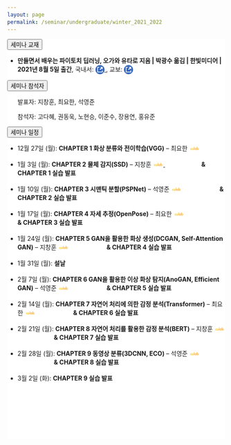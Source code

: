 ```yaml
---
layout: page
permalink: /seminar/undergraduate/winter_2021_2022
---
```


<section>
    <div class="cw-content container-fluid">
        <div class="cyw-container">
            <div class="container">
                <!--Start Container Div-->
                <div style="background-color:white;" class="container-fluid">
                    <!--Start Content Grid-->
                    <section class="row content" style="padding-bottom:100px">
                        <section class="content-wrapper title-section">
                        <!-- <h2 class="title-level-1">Projects</h2> -->
                        </section>
                        <section style="width:100%" class="content-wrapper">
                            <article>
                                <button class="accordion">세미나 교재</button>
                                <div class="panel article-content-1">
                                    <ul>
                                        <li>
                                            <strong>만들면서 배우는 파이토치 딥러닝, 오가와 유타로 지음 | 박광수 옮김 | 한빛미디어 | 2021년 8월 5일 출간</strong>,
                                            국내서: <a href="https://www.hanbit.co.kr/store/books/look.php?p_code=B7628794939"
                                               target="_blank">
                                                <img src="/assets/images/external_link.png" style="width: 1.5em;vertical-align:middle;"/>
                                            </a>,
                                            교보: <a href="http://www.kyobobook.co.kr/product/detailViewKor.laf?mallGb=KOR&ejkGb=KOR&barcode=9791162244609"
                                               target="_blank">
                                                <img src="/assets/images/external_link.png" style="width: 1.5em;vertical-align:middle;"/>
                                            </a>
                                        </li>
                                    </ul>
                                </div>
                            </article>
                        </section>
                        <section style="width:100%" class="content-wrapper">
                            <article>
                                <button class="accordion">세미나 참석자</button>
                                <div class="panel article-content-1">
                                    <ul>발표자: 지창훈, 최요한, 석영준</ul>
                                    <ul>참석자: 고다혜, 권동욱, 노현승, 이준수, 장용연, 홍유준</ul>
                                </div>
                            </article>
                        </section>
                        <section style="width:100%" class="content-wrapper">
                            <article>
                                <button class="accordion">세미나 일정</button>
                                <div class="panel article-content-1">
                                    <ul>
                                        <li>12월 27일 (월): <strong>CHAPTER 1 화상 분류와 전이학습(VGG)</strong> – 최요한
                                        <a href="https://colab.research.google.com/drive/12yyjsdACgRBZc2qSzW_J03-7h1awKHoC?usp=sharing" target="_blank">
                                            <img src="/assets/images/colab.png" width="5%" /></a></li>
                                        <br/>
                                        <li> 1월  3일 (월): <strong>CHAPTER 2 물체 감지(SSD)</strong> – 지창훈
                                            <a href="https://colab.research.google.com/drive/1Z1gYabj47K29elu1lgpemGXAH1jBxjYm?usp=sharing" target="_blank">
                                                <img src="/assets/images/colab.png" width="5%" />
                                            </a>
                                            <strong>&emsp;&emsp;&emsp;&emsp;&emsp;&emsp;& CHAPTER 1 실습 발표</strong>
                                        </li>
                                        <br/>
                                        <li> 1월  10일 (월): <strong>CHAPTER 3 시맨틱 분할(PSPNet)</strong> – 석영준
                                        <a href="https://colab.research.google.com/drive/1Z1gYabj47K29elu1lgpemGXAH1jBxjYm?usp=sharing" target="_blank">
                                            <img src="/assets/images/colab.png" width="5%" /></a>
                                         <strong>&emsp;&emsp;&emsp;&emsp;&emsp;&emsp;& CHAPTER 2 실습 발표</strong></li>
                                        <br/>
                                        <li> 1월  17일 (월): <strong>CHAPTER 4 자세 추정(OpenPose)</strong> – 최요한
                                        <a href="https://colab.research.google.com/drive/1Z1gYabj47K29elu1lgpemGXAH1jBxjYm?usp=sharing" target="_blank">
                                            <img src="/assets/images/colab.png" width="5%" /></a>
                                         <strong>&emsp;&emsp;&emsp;&emsp;&emsp;&emsp;& CHAPTER 3 실습 발표</strong></li>
                                        <br/>
                                        <li> 1월  24일 (월): <strong>CHAPTER 5 GAN을 활용한 화상 생성(DCGAN, Self-Attention GAN)</strong> – 지창훈
                                        <a href="https://colab.research.google.com/drive/1Z1gYabj47K29elu1lgpemGXAH1jBxjYm?usp=sharing" target="_blank">
                                            <img src="/assets/images/colab.png" width="5%" /></a>
                                         <strong>&emsp;&emsp;&emsp;&emsp;&emsp;&emsp;& CHAPTER 4 실습 발표</strong></li>
                                        <br/>
                                        <li> 1월  31일 (월): <strong>설날</strong></li>
                                        <br/>
                                        <li> 2월  7일 (월): <strong>CHAPTER 6 GAN을 활용한 이상 화상 탐지(AnoGAN, Efficient GAN)</strong> – 석영준
                                        <a href="https://colab.research.google.com/drive/1Z1gYabj47K29elu1lgpemGXAH1jBxjYm?usp=sharing" target="_blank">
                                            <img src="/assets/images/colab.png" width="5%" /></a>
                                         <strong>&emsp;&emsp;&emsp;&emsp;&emsp;&emsp;& CHAPTER 5 실습 발표</strong></li>
                                        <br/>
                                        <li> 2월  14일 (월): <strong>CHAPTER 7 자연어 처리에 의한 감정 분석(Transformer)</strong> – 최요한
                                        <a href="https://colab.research.google.com/drive/1Z1gYabj47K29elu1lgpemGXAH1jBxjYm?usp=sharing" target="_blank">
                                            <img src="/assets/images/colab.png" width="5%" /></a>
                                         <strong>&emsp;&emsp;&emsp;&emsp;&emsp;&emsp;& CHAPTER 6 실습 발표</strong></li>
                                        <br/>
                                        <li> 2월  21일 (월): <strong>CHAPTER 8 자연어 처리를 활용한 감정 분석(BERT)</strong> – 지창훈
                                        <a href="https://colab.research.google.com/drive/1Z1gYabj47K29elu1lgpemGXAH1jBxjYm?usp=sharing" target="_blank">
                                            <img src="/assets/images/colab.png" width="5%" /></a>
                                         <strong>&emsp;&emsp;&emsp;&emsp;&emsp;&emsp;& CHAPTER 7 실습 발표</strong></li>
                                        <br/>
                                        <li> 2월  28일 (월): <strong>CHAPTER 9 동영상 분류(3DCNN, ECO)</strong> – 석영준
                                        <a href="https://colab.research.google.com/drive/1Z1gYabj47K29elu1lgpemGXAH1jBxjYm?usp=sharing" target="_blank">
                                            <img src="/assets/images/colab.png" width="5%" /></a>
                                         <strong>&emsp;&emsp;&emsp;&emsp;&emsp;&emsp;& CHAPTER 8 실습 발표</strong></li>
                                        <br/>
                                        <li> 3월  2일 (화): <strong>CHAPTER 9 실습 발표</strong></li>
                                    </ul>
                                </div>
                            </article>
                            <br/>
                        </section>
                    </section>
                </div>
                <!--End Content Grid-->
            </div>
        </div>
    </div>
</section>

<script type="text/javascript">
        var acc = document.getElementsByClassName("accordion");

        for (var i = 0; i < acc.length; i++) {
            acc[i].click();
        }
</script>
